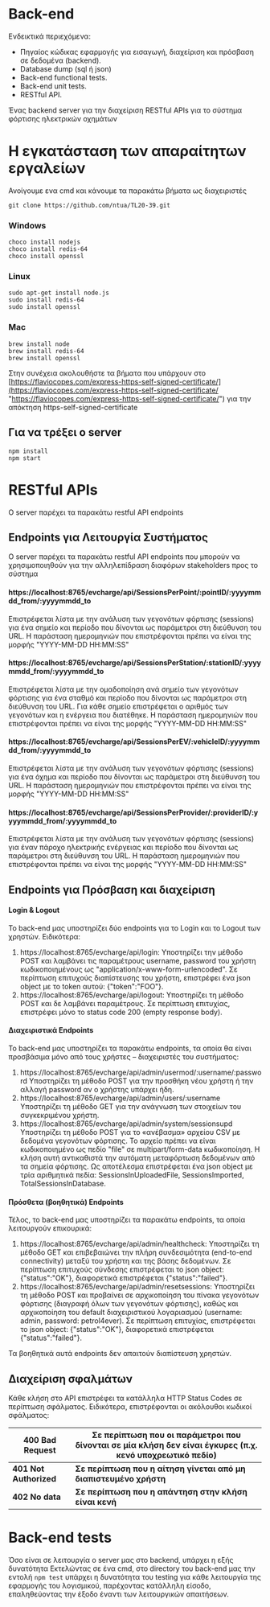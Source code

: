 # Back-end

Ενδεικτικά περιεχόμενα:

- Πηγαίος κώδικας εφαρμογής για εισαγωγή, διαχείριση και
  πρόσβαση σε δεδομένα (backend).
- Database dump (sql ή json)
- Back-end functional tests.
- Back-end unit tests.
- RESTful API.


Ένας backend server για την διαχείριση RESTful APIs για το σύστημα φόρτισης ηλεκτρικών οχημάτων 
# Η εγκατάσταση των απαραίτητων εργαλείων
Ανοίγουμε ενα cmd και κάνουμε τα παρακάτω βήματα ως διαχειριστές

    git clone https://github.com/ntua/TL20-39.git



### Windows 



    choco install nodejs
    choco install redis-64
    choco install openssl


### Linux


    sudo apt-get install node.js
    sudo install redis-64
    sudo install openssl

   
### Mac

    brew install node
    brew install redis-64
    brew install openssl

 Στην συνέχεια ακολουθήστε τα βήματα που υπάρχουν στο [https://flaviocopes.com/express-https-self-signed-certificate/](https://flaviocopes.com/express-https-self-signed-certificate/ "https://flaviocopes.com/express-https-self-signed-certificate/") για την απόκτηση https-self-signed-certificate

## Για να τρέξει ο server

    npm install
    npm start

# RESTful APIs
O server παρέχει τα παρακάτω restful API endpoints 
## Endpoints για Λειτουργία Συστήματος
O server παρέχει τα παρακάτω restful API endpoints που μπορούν να χρησιμοποιηθούν για την αλληλεπίδραση διαφόρων stakeholders προς το σύστημα
#### https://localhost:8765/evcharge/api/SessionsPerPoint/:pointID/:yyyymmdd_from/:yyyymmdd_to
 Επιστρέφεται λίστα με την ανάλυση των γεγονότων φόρτισης (sessions) για ένα σημείο και περίοδο που δίνονται ως παράμετροι στη διεύθυνση του URL. Η παράσταση ημερομηνιών που επιστρέφονται πρέπει να είναι της μορφής "YYYY-MM-DD HH:MM:SS"
#### https://localhost:8765/evcharge/api/SessionsPerStation/:stationID/:yyyymmdd_from/:yyyymmdd_to 
 Επιστρέφεται λίστα με την ομαδοποίηση ανά σημείο των γεγονότων φόρτισης για ένα σταθμό και περίοδο που δίνονται ως παράμετροι στη διεύθυνση του URL. Για κάθε σημείο επιστρέφεται ο αριθμός των γεγονότων και η ενέργεια που διατέθηκε. Η παράσταση ημερομηνιών που επιστρέφονται πρέπει να είναι της μορφής "YYYY-MM-DD HH:MM:SS"
####  https://localhost:8765/evcharge/api/SessionsPerEV/:vehicleID/:yyyymmdd_from/:yyyymmdd_to 
Επιστρέφεται λίστα με την ανάλυση των γεγονότων φόρτισης (sessions) για ένα όχημα και περίοδο που δίνονται ως παράμετροι στη διεύθυνση του URL. Η παράσταση ημερομηνιών που επιστρέφονται πρέπει να είναι της μορφής "YYYY-MM-DD HH:MM:SS"
#### https://localhost:8765/evcharge/api/SessionsPerProvider/:providerID/:yyyymmdd_from/:yyyymmdd_to 
Επιστρέφεται λίστα με την ανάλυση των γεγονότων φόρτισης (sessions) για έναν πάροχο ηλεκτρικής ενέργειας και περίοδο που δίνονται ως παράμετροι στη διεύθυνση του URL. Η παράσταση ημερομηνιών που επιστρέφονται πρέπει να είναι της μορφής "YYYY-MM-DD HH:MM:SS"

## Endpoints για Πρόσβαση και διαχείριση

#### Login & Logout 
Το back-end μας υποστηρίζει δύο endpoints για το Login και το Logout των χρηστών. Ειδικότερα: 
1. https://localhost:8765/evcharge/api/login: Υποστηρίζει την μέθοδο POST και λαμβάνει τις παραμέτρους username, password του χρήστη κωδικοποιημένους ως "application/x-www-form-urlencoded". Σε περίπτωση επιτυχούς διαπίστευσης του χρήστη, επιστρέφει ένα json object με το token αυτού: {"token":"FOO"}. 
2.  https://localhost:8765/evcharge/api/logout: Υποστηρίζει τη μέθοδο POST και δε λαμβάνει παραμέτρους. Σε περίπτωση επιτυχίας, επιστρέφει μόνο το status code 200 (empty response body). 
#### Διαχειριστικά Endpoints 

Το back-end μας υποστηρίζει τα παρακάτω endpoints, τα οποία θα είναι προσβάσιμα μόνο από τους χρήστες – διαχειριστές του συστήματος: 

1. https://localhost:8765/evcharge/api/admin/usermod/:username/:password Υποστηρίζει τη μέθοδο POST για την προσθήκη νέου χρήστη ή την αλλαγή password αν ο χρήστης υπάρχει ήδη.
2. https://localhost:8765/evcharge/api/admin/users/:username 
Υποστηρίζει τη μέθοδο GET για την ανάγνωση των στοιχείων του συγκεκριμένου χρήστη. 
3. https://localhost:8765/evcharge/api/admin/system/sessionsupd 
Υποστηρίζει τη μέθοδο POST για το «ανέβασμα» αρχείου CSV με δεδομένα γεγονότων φόρτισης. Το αρχείο πρέπει να είναι κωδικοποιημένο ως πεδίο "file" σε multipart/form-data κωδικοποίηση. 
Η κλήση αυτή αντικαθιστά την αυτόματη μεταφόρτωση δεδομένων από τα σημεία φόρτισης. Ως αποτέλεσμα επιστρέφεται ένα json object με τρία αριθμητικά πεδία: SessionsInUploadedFile, SessionsImported, TotalSessionsInDatabase.

#### Πρόσθετα (βοηθητικά) Endpoints 
Τέλος, το back-end μας υποστηρίζει τα παρακάτω endpoints, τα οποία λειτουργούν επικουρικά:
1. https://localhost:8765/evcharge/api/admin/healthcheck: 
Υποστηρίζει τη μέθοδο GET και επιβεβαιώνει την πλήρη συνδεσιμότητα (end-to-end connectivity) μεταξύ του χρήστη και της βάσης δεδομένων. Σε περίπτωση επιτυχούς σύνδεσης επιστρέφεται το json object: {"status":"OK"}, διαφορετικά επιστρέφεται {"status":"failed"}. 
2.  https://localhost:8765/evcharge/api/admin/resetsessions: 
Υποστηρίζει τη μέθοδο POST και προβαίνει σε αρχικοποίηση του πίνακα γεγονότων φόρτισης (διαγραφή όλων των γεγονότων φόρτισης), καθώς και αρχικοποίηση του default διαχειριστικού λογαριασμού (username: admin, password: petrol4ever). Σε περίπτωση επιτυχίας, επιστρέφεται το json object: {"status":"OK"}, διαφορετικά επιστρέφεται {"status":"failed"}. 

Τα βοηθητικά αυτά endpoints δεν απαιτούν διαπίστευση χρηστών.

## Διαχείριση σφαλμάτων 
Κάθε κλήση στο API επιστρέφει τα κατάλληλα HTTP Status Codes σε περίπτωση σφάλματος. Ειδικότερα, επιστρέφονται οι ακόλουθοι κωδικοί σφάλματος:

|**400 Bad Request**  |**Σε περίπτωση που οι παράμετροι που δίνονται σε μία κλήση δεν είναι έγκυρες (π.χ. κενό υποχρεωτικό πεδίο)**  |
|--|--|
| **401 Not Authorized** | **Σε περίπτωση που η αίτηση γίνεται από μη διαπιστευμένο χρήστη** |
| **402 No data** |**Σε περίπτωση που η απάντηση στην κλήση είναι κενή**  |


# Back-end tests

Όσο είναι σε λειτουργία ο server μας στο backend, υπάρχει η εξής δυνατότητα
Εκτελώντας σε ένα cmd, στο directory του back-end μας την εντολή 
`npm test` 
υπάρχει η δυνατότητα του testing για κάθε λειτουργία της εφαρμογής του λογισμικού, παρέχοντας κατάλληλη είσοδο, επαληθεύοντας την έξοδο έναντι των λειτουργικών απαιτήσεων.
